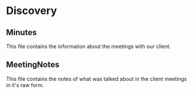 # Discovery

## Minutes
This file contains the information about the meetings with our client.

## MeetingNotes
This file contains the notes of what was talked about in the client meetings in it's raw form.